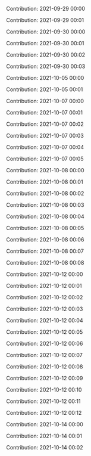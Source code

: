 Contribution: 2021-09-29 00:00

Contribution: 2021-09-29 00:01

Contribution: 2021-09-30 00:00

Contribution: 2021-09-30 00:01

Contribution: 2021-09-30 00:02

Contribution: 2021-09-30 00:03

Contribution: 2021-10-05 00:00

Contribution: 2021-10-05 00:01

Contribution: 2021-10-07 00:00

Contribution: 2021-10-07 00:01

Contribution: 2021-10-07 00:02

Contribution: 2021-10-07 00:03

Contribution: 2021-10-07 00:04

Contribution: 2021-10-07 00:05

Contribution: 2021-10-08 00:00

Contribution: 2021-10-08 00:01

Contribution: 2021-10-08 00:02

Contribution: 2021-10-08 00:03

Contribution: 2021-10-08 00:04

Contribution: 2021-10-08 00:05

Contribution: 2021-10-08 00:06

Contribution: 2021-10-08 00:07

Contribution: 2021-10-08 00:08

Contribution: 2021-10-12 00:00

Contribution: 2021-10-12 00:01

Contribution: 2021-10-12 00:02

Contribution: 2021-10-12 00:03

Contribution: 2021-10-12 00:04

Contribution: 2021-10-12 00:05

Contribution: 2021-10-12 00:06

Contribution: 2021-10-12 00:07

Contribution: 2021-10-12 00:08

Contribution: 2021-10-12 00:09

Contribution: 2021-10-12 00:10

Contribution: 2021-10-12 00:11

Contribution: 2021-10-12 00:12

Contribution: 2021-10-14 00:00

Contribution: 2021-10-14 00:01

Contribution: 2021-10-14 00:02

